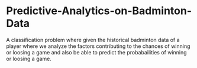# Predictive-Analytics-on-Badminton-Data
A classification problem where given the historical badminton data of a player where we analyze the factors contributing to the chances of winning or loosing a game and also be able to predict the probabailities of winning or loosing a game.

